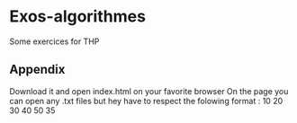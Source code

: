 
# Exos-algorithmes

Some exercices for THP


## Appendix

Download it and open index.html on your favorite browser
On the page you can open any .txt files but hey have to respect the folowing format :
 10 20 30 40 50 35  
